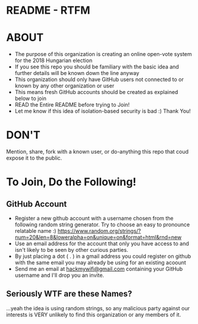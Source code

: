 # README - RTFM

# ABOUT
- The purpose of this organization is creating an online open-vote system for the 2018 Hungarian election
- If you see this repo you should be familiary with the basic idea and further details will be known down the line anyway
- This organization should only have GitHub users not connected to or known by any other organization or user
- This means fresh GitHub accounts should be created as explained below to join
- READ the Entire README before trying to Join!
- Let me know if this idea of isolation-based security is bad :)
Thank You!

DON'T
=====
Mention, share, fork with a known user, or do-anything this repo that coud expose it to the public.

To Join, Do the Following!
=============================

GitHub Account
--------------
- Register a new github account with a username chosen from the following random string generator. Try to choose an easy to pronounce relatable name :) https://www.random.org/strings/?num=20&len=8&loweralpha=on&unique=on&format=html&rnd=new
- Use an email address for the account that only you have access to and isn't likely to be seen by other curious parties.
- By just placing a dot ( . ) in a gmail address you could register on github with the same email you may already be using for an existing acoount
- Send me an email at hackmywifi@gmail.com containing your GitHub username and I'll drop you an invite.

Seriously WTF are these Names?
------------------------------
...yeah the idea is using random strings, so any malicious party against our interests is VERY unlikely to find this organization or any members of it.
